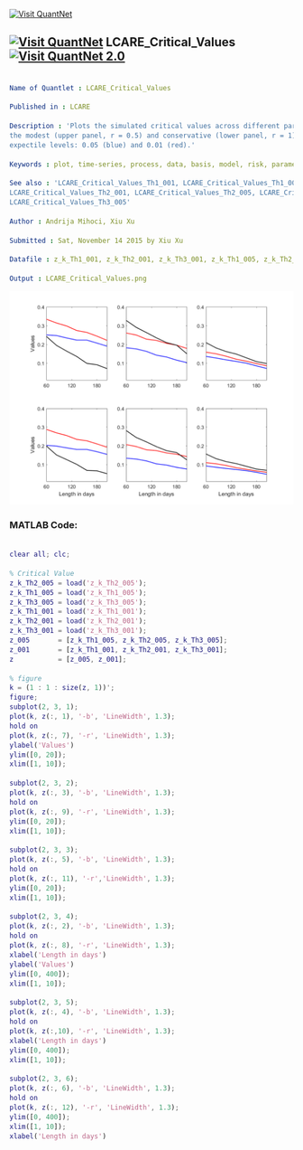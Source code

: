 
[<img src="https://github.com/QuantLet/Styleguide-and-FAQ/blob/master/pictures/banner.png" width="888" alt="Visit QuantNet">](http://quantlet.de/)

## [<img src="https://github.com/QuantLet/Styleguide-and-FAQ/blob/master/pictures/qloqo.png" alt="Visit QuantNet">](http://quantlet.de/) **LCARE_Critical_Values** [<img src="https://github.com/QuantLet/Styleguide-and-FAQ/blob/master/pictures/QN2.png" width="60" alt="Visit QuantNet 2.0">](http://quantlet.de/)

```yaml

Name of Quantlet : LCARE_Critical_Values

Published in : LCARE

Description : 'Plots the simulated critical values across different parameter constellations for
the modest (upper panel, r = 0.5) and conservative (lower panel, r = 1) risk cases, for two
expectile levels: 0.05 (blue) and 0.01 (red).'

Keywords : plot, time-series, process, data, basis, model, risk, parameter, parametric, threshold

See also : 'LCARE_Critical_Values_Th1_001, LCARE_Critical_Values_Th1_005,
LCARE_Critical_Values_Th2_001, LCARE_Critical_Values_Th2_005, LCARE_Critical_Values_Th3_001,
LCARE_Critical_Values_Th3_005'

Author : Andrija Mihoci, Xiu Xu

Submitted : Sat, November 14 2015 by Xiu Xu

Datafile : z_k_Th1_001, z_k_Th2_001, z_k_Th3_001, z_k_Th1_005, z_k_Th2_005, z_k_Th3_005

Output : LCARE_Critical_Values.png

```

![Picture1](LCARE_Critical_Values.png)


### MATLAB Code:
```matlab

clear all; clc;

% Critical Value 
z_k_Th2_005 = load('z_k_Th2_005');
z_k_Th1_005 = load('z_k_Th1_005');
z_k_Th3_005 = load('z_k_Th3_005');
z_k_Th1_001 = load('z_k_Th1_001');
z_k_Th2_001 = load('z_k_Th2_001');
z_k_Th3_001 = load('z_k_Th3_001');
z_005       = [z_k_Th1_005, z_k_Th2_005, z_k_Th3_005];
z_001       = [z_k_Th1_001, z_k_Th2_001, z_k_Th3_001];
z           = [z_005, z_001];

% figure
k = (1 : 1 : size(z, 1))';
figure;
subplot(2, 3, 1);
plot(k, z(:, 1), '-b', 'LineWidth', 1.3);
hold on 
plot(k, z(:, 7), '-r', 'LineWidth', 1.3);
ylabel('Values')
ylim([0, 20]);
xlim([1, 10]);

subplot(2, 3, 2);
plot(k, z(:, 3), '-b', 'LineWidth', 1.3);
hold on 
plot(k, z(:, 9), '-r', 'LineWidth', 1.3);
ylim([0, 20]);
xlim([1, 10]);

subplot(2, 3, 3);
plot(k, z(:, 5), '-b', 'LineWidth', 1.3);
hold on 
plot(k, z(:, 11), '-r','LineWidth', 1.3);
ylim([0, 20]);
xlim([1, 10]);

subplot(2, 3, 4);
plot(k, z(:, 2), '-b', 'LineWidth', 1.3);
hold on 
plot(k, z(:, 8), '-r', 'LineWidth', 1.3);
xlabel('Length in days')
ylabel('Values')
ylim([0, 400]);
xlim([1, 10]);

subplot(2, 3, 5);
plot(k, z(:, 4), '-b', 'LineWidth', 1.3);
hold on 
plot(k, z(:,10), '-r', 'LineWidth', 1.3);
xlabel('Length in days')
ylim([0, 400]);
xlim([1, 10]);

subplot(2, 3, 6);
plot(k, z(:, 6), '-b', 'LineWidth', 1.3);
hold on 
plot(k, z(:, 12), '-r', 'LineWidth', 1.3);
ylim([0, 400]);
xlim([1, 10]);
xlabel('Length in days')


```
